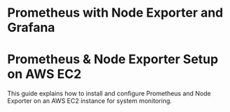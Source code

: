# Prometheus with Node Exporter and Grafana 
# Prometheus & Node Exporter Setup on AWS EC2
This guide explains how to install and configure Prometheus and Node Exporter on an AWS EC2 instance for system monitoring.
